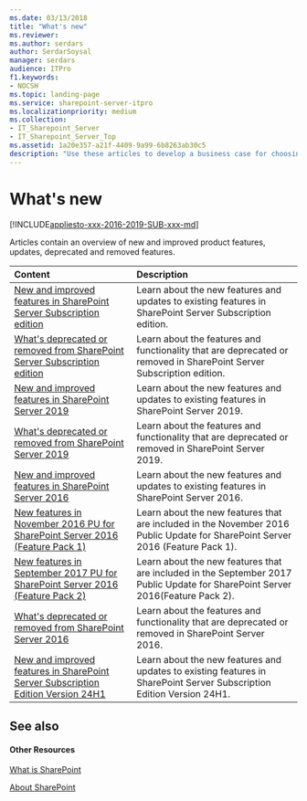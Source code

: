 ```yaml
---
ms.date: 03/13/2018
title: "What's new"
ms.reviewer: 
ms.author: serdars
author: SerdarSoysal
manager: serdars
audience: ITPro
f1.keywords:
- NOCSH
ms.topic: landing-page
ms.service: sharepoint-server-itpro
ms.localizationpriority: medium
ms.collection:
- IT_Sharepoint_Server
- IT_Sharepoint_Server_Top
ms.assetid: 1a20e357-a21f-4409-9a99-6b8263ab30c5
description: "Use these articles to develop a business case for choosing SharePoint Server 2019 or SharePoint Server 2016."
---
```


# What's new

[!INCLUDE[appliesto-xxx-2016-2019-SUB-xxx-md](../includes/appliesto-xxx-2016-2019-SUB-xxx-md.md)]
  
Articles contain an overview of new and improved product features, updates, deprecated and removed features.
  
|**Content**|**Description**|
|:-----|:-----|
|[New and improved features in SharePoint Server Subscription edition](new-and-improved-features-in-sharepoint-server-subscription-edition.md) <br/> |Learn about the new features and updates to existing features in SharePoint Server Subscription edition.  <br/> |
|[What's deprecated or removed from SharePoint Server Subscription edition](what-s-deprecated-or-removed-from-SharePoint-Server-Subscription-Edition.md) <br/> |Learn about the features and functionality that are deprecated or removed in SharePoint Server Subscription edition.  <br/> |
|[New and improved features in SharePoint Server 2019](new-and-improved-features-in-sharepoint-server-2019.md) <br/> |Learn about the new features and updates to existing features in SharePoint Server 2019.  <br/> |
|[What's deprecated or removed from SharePoint Server 2019](what-s-deprecated-or-removed-from-sharepoint-server-2019.md) <br/> |Learn about the features and functionality that are deprecated or removed in SharePoint Server 2019.  <br/> |
|[New and improved features in SharePoint Server 2016](new-and-improved-features-in-sharepoint-server-2016.md) <br/> |Learn about the new features and updates to existing features in SharePoint Server 2016.  <br/> |
|[New features in November 2016 PU for SharePoint Server 2016 (Feature Pack 1)](new-features-november-2016.md) <br/> |Learn about the new features that are included in the November 2016 Public Update for SharePoint Server 2016 (Feature Pack 1).  <br/> |
|[New features in September 2017 PU for SharePoint Server 2016 (Feature Pack 2)](new-feature-in-feature-pack-2.md) <br/> |Learn about the new features that are included in the September 2017 Public Update for SharePoint Server 2016(Feature Pack 2).  <br/> |
|[What's deprecated or removed from SharePoint Server 2016](what-s-deprecated-or-removed-from-sharepoint-server-2016.md) <br/> |Learn about the features and functionality that are deprecated or removed in SharePoint Server 2016.  <br/> |
|[New and improved features in SharePoint Server Subscription Edition Version 24H1](new-and-improved-features-in-sharepoint-server-subscription-edition-24h1-release.md) <br/> |Learn about the new features and updates to existing features in SharePoint Server Subscription Edition Version 24H1.  <br/> |
   
## See also

#### Other Resources

[What is SharePoint](https://support.office.com/article/97b915e6-651b-43b2-827d-fb25777f446f)
  
[About SharePoint](/sharepoint)


